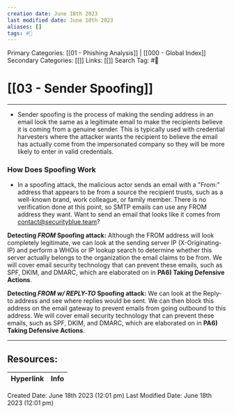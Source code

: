 ```yaml
---
creation date: June 18th 2023
last modified date: June 18th 2023
aliases: []
tags: #📖
---
```


Primary Categories: [[01 - Phishing Analysis]] | [[000 - Global Index]] 
Secondary Categories: [[]] 
Links: [[]] 
Search Tag: #📖  

# [[03 - Sender Spoofing]]  
---

- Sender spoofing is the process of making the sending address in an email look the same as a legitimate email to make the recipients believe it is coming from a genuine sender. This is typically used with credential harvesters where the attacker wants the recipient to believe the email has actually come from the impersonated company so they will be more likely to enter in valid credentials.

### How Does Spoofing Work
- In a spoofing attack, the malicious actor sends an email with a "From:" address that appears to be from a source the recipient trusts, such as a well-known brand, work colleague, or family member. There is no verification done at this point, so SMTP emails can use any FROM address they want. Want to send an email that looks like it comes from contact@securityblue.team?

**Detecting *FROM* Spoofing attack:** Although the FROM address will look completely legitimate, we can look at the sending server IP (X-Originating-IP) and perform a WHOis or IP lookup search to determine whether this server actually belongs to the organization the email claims to be from. We will cover email security technology that can prevent these emails, such as SPF, DKIM, and DMARC, which are elaborated on in **PA6) Taking Defensive Actions**.

**Detecting *FROM w/ REPLY-TO* Spoofing attack:** We can look at the Reply-to address and see where replies would be sent. We can then block this address on the email gateway to prevent emails from going outbound to this address. We will cover email security technology that can prevent these emails, such as SPF, DKIM, and DMARC, which are elaborated on in **PA6) Taking Defensive Actions**.


___

## Resources:

| Hyperlink | Info |
| --------- | ---- |


Created Date: June 18th 2023 (12:01 pm) 
Last Modified Date: June 18th 2023 (12:01 pm)
